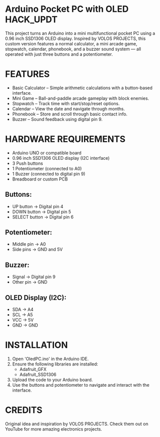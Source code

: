  Arduino Pocket PC with OLED HACK_UPDT
===============================

This project turns an Arduino into a mini multifunctional pocket PC using a 0.96 inch SSD1306 OLED display. Inspired by VOLOS PROJECTS, this custom version features a normal calculator, a mini arcade game, stopwatch, calendar, phonebook, and a buzzer sound system — all operated with just three buttons and a potentiometer.

   FEATURES
  =========================
- Basic Calculator – Simple arithmetic calculations with a button-based interface.
- Mini Game – Ball-and-paddle arcade gameplay with block enemies.
- Stopwatch – Track time with start/stop/reset options.
- Calendar – View the date and navigate through months.
- Phonebook – Store and scroll through basic contact info.
- Buzzer – Sound feedback using digital pin 9.


HARDWARE REQUIREMENTS
  =========================
- Arduino UNO or compatible board
- 0.96 inch SSD1306 OLED display (I2C interface)
- 3 Push buttons
- 1 Potentiometer (connected to A0)
- 1 Buzzer (connected to digital pin 9)
- Breadboard or custom PCB


Buttons:
--------
- UP button     → Digital pin 4
- DOWN button   → Digital pin 5
- SELECT button → Digital pin 6

Potentiometer:
--------------
- Middle pin → A0
- Side pins  → GND and 5V

Buzzer:
-------
- Signal     → Digital pin 9
- Other pin  → GND

OLED Display (I2C):
-------------------
- SDA  → A4
- SCL  → A5
- VCC  → 5V
- GND  → GND


INSTALLATION
=====================
1. Open 'OledPC.ino' in the Arduino IDE.
2. Ensure the following libraries are installed:
   - Adafruit_GFX
   - Adafruit_SSD1306
3. Upload the code to your Arduino board.
4. Use the buttons and potentiometer to navigate and interact with the interface.


CREDITS
===================
Original idea and inspiration by VOLOS PROJECTS.
Check them out on YouTube for more amazing electronics projects.
